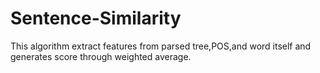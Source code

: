 # Sentence-Similarity

This algorithm extract features from parsed tree,POS,and word itself and generates score through weighted average.
